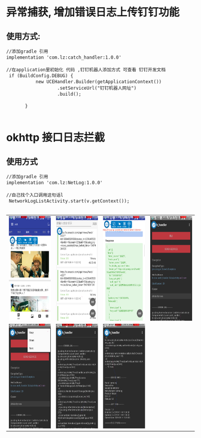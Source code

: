 # 异常捕获, 增加错误日志上传钉钉功能
##  使用方式:

 ```
 //添加gradle 引用  
 implementation 'com.lz:catch_handler:1.0.0'
 
 //在application里初始化 代码 ,钉钉机器人添加方式 可查看 钉钉开发文档
  if (BuildConfig.DEBUG) {
            new UCEHandler.Builder(getApplicationContext())
                    .setServiceUrl("钉钉机器人网址")
                    .build();

        }

 
 ```
 
 # okhttp 接口日志拦截
 ## 使用方式 
 
 ```
 //添加gradle 引用  
 implementation 'com.lz:NetLog:1.0.0'

//自己找个入口调用这句话l
  NetworkLogListActivity.start(v.getContext());

 
 ```
 

<table align="center">
    <tr align="center">
      <td><img src="https://github.com/liuzeze/catch_handler/blob/master/img/Screenshot_2019-01-14-11-22-58.png" width="280" height="280"/></td>
        <td><img src="https://github.com/liuzeze/catch_handler/blob/master/img/Screenshot_2019-01-14-11-23-15.png" width="280" height="280"/></td>
         <td><img src="https://github.com/liuzeze/catch_handler/blob/master/img/Screenshot_2019-01-14-11-24-11.png" width="280" height="280"/></td>
         <td><img src="https://github.com/liuzeze/catch_handler/blob/master/img/Screenshot_2019-01-14-11-27-05.png" width="280" height="280"/></td>
    </tr>
        <tr align="center">
         <td><img src="https://github.com/liuzeze/catch_handler/blob/master/img/Screenshot_2019-01-14-11-27-09.png" width="280" height="280"/></td>
         <td><img src="https://github.com/liuzeze/catch_handler/blob/master/img/Screenshot_2019-01-14-11-27-22.png" width="280" height="280"/></td>
         <td><img src="https://github.com/liuzeze/catch_handler/blob/master/img/Screenshot_2019-01-14-11-27-25.png" width="280" height="280"/></td>
    </tr>
</table>

